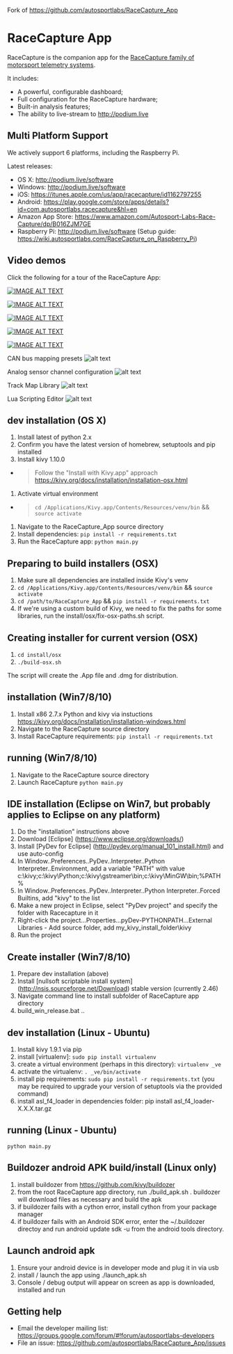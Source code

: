 Fork of https://github.com/autosportlabs/RaceCapture_App

RaceCapture App
===============

RaceCapture is the companion app for the [RaceCapture family of motorsport telemetry systems](https://github.com/autosportlabs/RaceCapture_App). 

It includes:

* A powerful, configurable dashboard;
* Full configuration for the RaceCapture hardware;
* Built-in analysis features;
* The ability to live-stream to http://podium.live

## Multi Platform Support
We actively support 6 platforms, including the Raspberry Pi.

Latest releases:
* OS X: http://podium.live/software
* Windows: http://podium.live/software
* iOS: https://itunes.apple.com/us/app/racecapture/id1162797255
* Android: https://play.google.com/store/apps/details?id=com.autosportlabs.racecapture&hl=en
* Amazon App Store: https://www.amazon.com/Autosport-Labs-Race-Capture/dp/B016ZJM7GE
* Raspberry Pi: http://podium.live/software (Setup guide: https://wiki.autosportlabs.com/RaceCapture_on_Raspberry_Pi)

## Video demos
Click the following for a tour of the RaceCapture App:

[![IMAGE ALT TEXT](demo_screenshots/RaceCapture_first_time_setup_and_tour_thumbnail.jpg)](http://www.youtube.com/watch?v=V3cO3CyOD5E "RaceCapture first time setup and tour")

[![IMAGE ALT TEXT](demo_screenshots/RaceCapture_dashboard_screens_thumbnail.jpg)](http://www.youtube.com/watch?v=i3vy7cS1zgU "Dashboard Screens")

[![IMAGE ALT TEXT](demo_screenshots/RaceCapture_advanced_visualizations_thumbnail.jpg)](http://www.youtube.com/watch?v=T24ndKBUS3Y "Advanced visualizations") 

[![IMAGE ALT TEXT](demo_screenshots/RaceCapture_in_app_analysis_thumbnail.jpg)](http://www.youtube.com/watch?v=Hi9nA2N87RY "In-app analysis")

[![IMAGE ALT TEXT](demo_screenshots/RaceCapture_create_your_own_track_maps_thumbnail.jpg)](http://www.youtube.com/watch?v=ekTP0x-aCHs "Create your own track maps")

CAN bus mapping presets
![alt text](demo_screenshots/CAN_mapping_presets.png?raw=true)

Analog sensor channel configuration
![alt text](demo_screenshots/analog_channel_config.png?raw=true)

Track Map Library
![alt text](demo_screenshots/track_map_library.gif?raw=true)

Lua Scripting Editor
![alt text](demo_screenshots/lua_scripting_editor.png?raw=true)
 
## dev installation (OS X)

1. Install latest of python 2.x
1. Confirm you have the latest version of homebrew, setuptools and pip installed
1. Install kivy 1.10.0 
- > Follow the "Install with Kivy.app" approach https://kivy.org/docs/installation/installation-osx.html
1. Activate virtual environment
- > `cd /Applications/Kivy.app/Contents/Resources/venv/bin` && `source activate`
1. Navigate to the RaceCapture_App source directory
1. Install dependencies: `pip install -r requirements.txt`
1. Run the RaceCapture app: `python main.py`

## Preparing to build installers (OSX)

1. Make sure all dependencies are installed inside Kivy's venv 
1. `cd /Applications/Kivy.app/Contents/Resources/venv/bin` && `source activate`
1. `cd /path/to/RaceCapture_App` && `pip install -r requirements.txt`
1. If we're using a custom build of Kivy, we need to fix the paths for some libraries, run the install/osx/fix-osx-paths.sh script.


## Creating installer for current version (OSX)
1. `cd install/osx`
1. `./build-osx.sh`

The script will create the .App file and .dmg for distribution.

## installation (Win7/8/10)

1. Install x86 2.7.x Python and kivy via instuctions https://kivy.org/docs/installation/installation-windows.html
1. Navigate to the RaceCapture source directory
1. Install RaceCapture requirements: `pip install -r requirements.txt`

## running (Win7/8/10)

1. Navigate to the RaceCapture source directory
1. Launch RaceCapture `python main.py`

## IDE installation (Eclipse on Win7, but probably applies to Eclipse on any platform)

1. Do the "installation" instructions above
1. Download [Eclipse] (https://www.eclipse.org/downloads/)
1. Install [PyDev for Eclipse] (http://pydev.org/manual_101_install.html) and use auto-config
1. In Window..Preferences..PyDev..Interpreter..Python Interpreter..Environment, add a variable "PATH" with value c:\kivy;c:\kivy\Python;c:\kivy\gstreamer\bin;c:\kivy\MinGW\bin;%PATH%
1. In Window..Preferences..PyDev..Interpreter..Python Interpreter..Forced Builtins, add "kivy" to the list
1. Make a new project in Eclipse, select "PyDev project" and specify the folder with Racecapture in it
1. Right-click the project...Properties...pyDev-PYTHONPATH...External Libraries - Add source folder, add my_kivy_install_folder\kivy
1. Run the project

## Create installer (Win7/8/10)

1. Prepare dev installation (above)
1. Install [nullsoft scriptable install system] (http://nsis.sourceforge.net/Download) stable version (currently 2.46)
1. Navigate command line to install subfolder of RaceCapture app directory
1. build_win_release.bat <major>.<minor>.<bugfix>
 
## dev installation (Linux - Ubuntu)

1. Install kivy 1.9.1 via pip
1. install [virtualenv]: `sudo pip install virtualenv`
1. create a virtual environment (perhaps in this directory): `virtualenv _ve`
1. activate the virtualenv: `. _ve/bin/activate`
1. install pip requirements: `sudo pip install -r requirements.txt` (you may be required to upgrade your version of setuptools via the provided command)
1. install asl_f4_loader in dependencies folder: pip install asl_f4_loader-X.X.X.tar.gz

## running (Linux - Ubuntu)

    python main.py

## Buildozer android APK build/install (Linux only)

1. install buildozer from https://github.com/kivy/buildozer
1. from the root RaceCapture app directory, run ./build_apk.sh . buildozer will download files as necessary and build the apk
1. if buildozer fails with a cython error, install cython from your package manager
1. if buildozer fails with an Android SDK error, enter the ~/.buildozer directoy and run android update sdk -u from the android tools directory.

## Launch android apk
1. Ensure your android device is in developer mode and plug it in via usb
1. install / launch the app using ./launch_apk.sh
1. Console / debug output will appear on screen as app is downloaded, installed and run

## Getting help
* Email the developer mailing list: https://groups.google.com/forum/#!forum/autosportlabs-developers
* File an issue: https://github.com/autosportlabs/RaceCapture_App/issues

